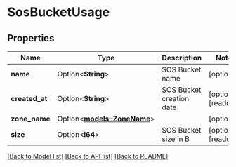 # SosBucketUsage

## Properties

Name | Type | Description | Notes
------------ | ------------- | ------------- | -------------
**name** | Option<**String**> | SOS Bucket name | [optional]
**created_at** | Option<**String**> | SOS Bucket creation date | [optional][readonly]
**zone_name** | Option<[**models::ZoneName**](zone-name.md)> |  | [optional]
**size** | Option<**i64**> | SOS Bucket size in B | [optional][readonly]

[[Back to Model list]](../README.md#documentation-for-models) [[Back to API list]](../README.md#documentation-for-api-endpoints) [[Back to README]](../README.md)


